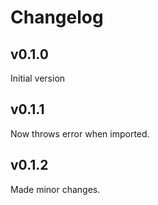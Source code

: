 # Changelog

## v0.1.0

Initial version

## v0.1.1

Now throws error when imported.

## v0.1.2

Made minor changes.